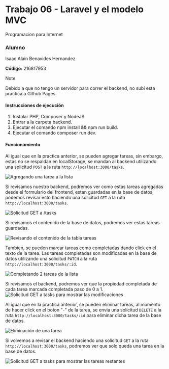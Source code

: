 # Trabajo 06 - Laravel y el modelo MVC

Programacion para Internet

### Alumno
Isaac Alain Benavides Hernandez

**Código:** 216817953

> [!NOTE]  
> Debido a que no tengo un servidor para correr el backend, no subí esta practica a Github Pages.

#### Instrucciones de ejecución
1.	Instalar PHP, Composer y NodeJS.
2.	Entrar a la carpeta backend.
3.	Ejecutar el comando npm install && npm run build.
4.	Ejecutar el comando composer run dev.


#### Funcionamiento
Al igual que en la practica anterior, se pueden agregar tareas, sin embargo, estas no se respaldan en localStorage, se mandan al backend utilizando una solicitud `POST` a la ruta `http://localhost:3000/tasks`.

![Agregando una tarea a la lista](images/01.png)

Si revisamos nuestro backend, podremos ver como estas tareas agregadas desde el formulario del frontend, estan guardadas en la base de datos, podemos revisar esto haciendo una solicitud `GET` a la ruta `http://localhost:3000/tasks`.

![Solicitud GET a /tasks ](images/02.png)

Si revisamos el contenido de la base de datos, podremos ver estas tareas guardadas.

![Revisando el contenido de la tabla tareas](images/03.png)

Tambien, se pueden marcar tareas como completadas dando click en el texto de la tarea. Las tareas completadas son modificadas en la base de datos utilizando una solicitud `PATCH` a la ruta `http://localhost:3000/tasks/:id`.

![Completando 2 tareas de la lista](images/04.png)

Si revisamos el backend, podremos ver que la propiedad completada de cada tarea marcada completada paso de 0 a 1.
![Solicitud GET a tasks para mostrar las modificaciones](images/05.png)

Al igual que en la practica anterior, se pueden eliminar tareas, al momento de hacer click en el boton "-" de la tarea, se envia una solicitud `DELETE` a la ruta `http://localhost:3000/tasks/:id` para eliminar dicha tarea de la base de datos.

![Eliminación de una tarea](images/06.png)

Si volvemos a revisar el backend haciendo una solicitud `GET` a la ruta `http://localhost:3000/tasks`, podremos ver que solo queda una tarea en la base de datos.

![Solicitud GET a tasks para mostrar las tareas restantes](images/07.png)